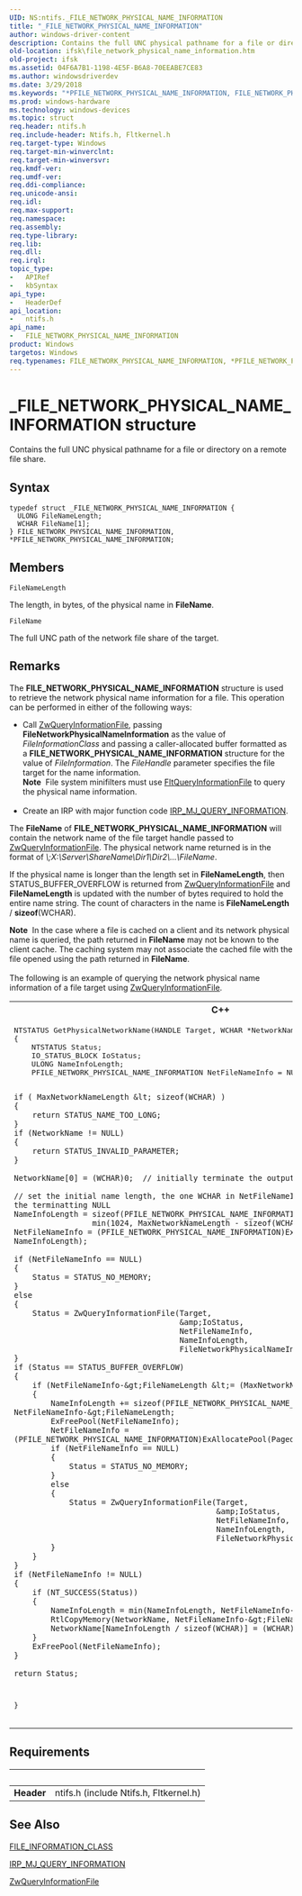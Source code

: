 ```yaml
---
UID: NS:ntifs._FILE_NETWORK_PHYSICAL_NAME_INFORMATION
title: "_FILE_NETWORK_PHYSICAL_NAME_INFORMATION"
author: windows-driver-content
description: Contains the full UNC physical pathname for a file or directory on a remote file share.
old-location: ifsk\file_network_physical_name_information.htm
old-project: ifsk
ms.assetid: 04F6A7B1-1198-4E5F-B6A8-70EEABE7CE83
ms.author: windowsdriverdev
ms.date: 3/29/2018
ms.keywords: "*PFILE_NETWORK_PHYSICAL_NAME_INFORMATION, FILE_NETWORK_PHYSICAL_NAME_INFORMATION, FILE_NETWORK_PHYSICAL_NAME_INFORMATION structure [Installable File System Drivers], PFILE_NETWORK_PHYSICAL_NAME_INFORMATION, PFILE_NETWORK_PHYSICAL_NAME_INFORMATION structure pointer [Installable File System Drivers], _FILE_NETWORK_PHYSICAL_NAME_INFORMATION, ifsk.file_network_physical_name_information, ntifs/FILE_NETWORK_PHYSICAL_NAME_INFORMATION, ntifs/PFILE_NETWORK_PHYSICAL_NAME_INFORMATION"
ms.prod: windows-hardware
ms.technology: windows-devices
ms.topic: struct
req.header: ntifs.h
req.include-header: Ntifs.h, Fltkernel.h
req.target-type: Windows
req.target-min-winverclnt: 
req.target-min-winversvr: 
req.kmdf-ver: 
req.umdf-ver: 
req.ddi-compliance: 
req.unicode-ansi: 
req.idl: 
req.max-support: 
req.namespace: 
req.assembly: 
req.type-library: 
req.lib: 
req.dll: 
req.irql: 
topic_type:
-	APIRef
-	kbSyntax
api_type:
-	HeaderDef
api_location:
-	ntifs.h
api_name:
-	FILE_NETWORK_PHYSICAL_NAME_INFORMATION
product: Windows
targetos: Windows
req.typenames: FILE_NETWORK_PHYSICAL_NAME_INFORMATION, *PFILE_NETWORK_PHYSICAL_NAME_INFORMATION
---
```


# _FILE_NETWORK_PHYSICAL_NAME_INFORMATION structure
Contains the full UNC physical pathname for a file or directory on a remote file share.

## Syntax
```
typedef struct _FILE_NETWORK_PHYSICAL_NAME_INFORMATION {
  ULONG FileNameLength;
  WCHAR FileName[1];
} FILE_NETWORK_PHYSICAL_NAME_INFORMATION, *PFILE_NETWORK_PHYSICAL_NAME_INFORMATION;
```

## Members


`FileNameLength`

The length, in bytes, of the physical name in <b>FileName</b>.

`FileName`

The full UNC path of the network file share of the target.

## Remarks
The <b>FILE_NETWORK_PHYSICAL_NAME_INFORMATION</b> structure is used to retrieve the network physical name information for a file. This operation can be performed in either of the following ways: 

<ul>
<li>
Call <a href="https://msdn.microsoft.com/library/windows/hardware/ff567052">ZwQueryInformationFile</a>, passing <b>FileNetworkPhysicalNameInformation</b> as the value of <i>FileInformationClass</i> and passing a caller-allocated buffer formatted as a <b>FILE_NETWORK_PHYSICAL_NAME_INFORMATION</b> structure for the value of <i>FileInformation</i>. The <i>FileHandle</i> parameter specifies the file target for the name information.

<div class="alert"><b>Note</b>  File system minifilters must use <a href="https://msdn.microsoft.com/library/windows/hardware/ff543439">FltQueryInformationFile</a> to query the physical name information.</div>
<div> </div>
</li>
<li>
Create an IRP with major function code <a href="https://msdn.microsoft.com/library/windows/hardware/ff549283">IRP_MJ_QUERY_INFORMATION</a>. 

</li>
</ul>
The <b>FileName</b> of <b>FILE_NETWORK_PHYSICAL_NAME_INFORMATION</b> will contain the network name of the file target handle passed to <a href="https://msdn.microsoft.com/library/windows/hardware/ff567052">ZwQueryInformationFile</a>. The physical network name returned is in the format of <i>\;X:\Server\ShareName\Dir1\Dir2\...\FileName</i>.

If the physical name is longer than the length set in <b>FileNameLength</b>, then STATUS_BUFFER_OVERFLOW is returned  from <a href="https://msdn.microsoft.com/library/windows/hardware/ff567052">ZwQueryInformationFile</a> and <b>FileNameLength</b> is updated with the number of bytes required to hold the entire name string. The count of characters in the name is <b>FileNameLength</b> / <b>sizeof</b>(WCHAR).

<div class="alert"><b>Note</b>  In the case where a file is cached on a client and its network physical name is queried, the path returned in <b>FileName</b> may not be known to the client cache.  The caching system may not associate the cached file with the file opened using the path returned in <b>FileName</b>.</div>
<div> </div>
The following is an example of querying the network physical name  information of a file target using <a href="https://msdn.microsoft.com/library/windows/hardware/ff567052">ZwQueryInformationFile</a>.

<div class="code"><span codelanguage="ManagedCPlusPlus"><table>
<tr>
<th>C++</th>
</tr>
<tr>
<td>
<pre>NTSTATUS GetPhysicalNetworkName(HANDLE Target, WCHAR *NetworkName, ULONG MaxNetworkNameLength)
{
    NTSTATUS Status;
    IO_STATUS_BLOCK IoStatus;
    ULONG NameInfoLength;
    PFILE_NETWORK_PHYSICAL_NAME_INFORMATION NetFileNameInfo = NULL;

    if ( MaxNetworkNameLength &lt; sizeof(WCHAR) )
    {
        return STATUS_NAME_TOO_LONG;
    }
    if (NetworkName != NULL)
    {
        return STATUS_INVALID_PARAMETER;
    }

    NetworkName[0] = (WCHAR)0;	// initially terminate the output string;

    // set the initial name length, the one WCHAR in NetFileNameInfo.FileName is reserved for the terminatting NULL
    NameInfoLength = sizeof(PFILE_NETWORK_PHYSICAL_NAME_INFORMATION) +
                     min(1024, MaxNetworkNameLength - sizeof(WCHAR));
    NetFileNameInfo = (PFILE_NETWORK_PHYSICAL_NAME_INFORMATION)ExAllocatePool(PagedPool, NameInfoLength);

    if (NetFileNameInfo == NULL)
    {
        Status = STATUS_NO_MEMORY;
    }
    else
    {
        Status = ZwQueryInformationFile(Target,
                                        &amp;IoStatus,
                                        NetFileNameInfo,
                                        NameInfoLength,
                                        FileNetworkPhysicalNameInformation);
    }
    if (Status == STATUS_BUFFER_OVERFLOW)
    {
        if (NetFileNameInfo-&gt;FileNameLength &lt;= (MaxNetworkNameLength - sizeof(WCHAR)))
        {
            NameInfoLength += sizeof(PFILE_NETWORK_PHYSICAL_NAME_INFORMATION) + NetFileNameInfo-&gt;FileNameLength;
            ExFreePool(NetFileNameInfo);
            NetFileNameInfo = (PFILE_NETWORK_PHYSICAL_NAME_INFORMATION)ExAllocatePool(PagedPool, NameInfoLength);
            if (NetFileNameInfo == NULL)
            {
                Status = STATUS_NO_MEMORY;
            }
            else
            {
                Status = ZwQueryInformationFile(Target,
                                                &amp;IoStatus,
                                                NetFileNameInfo,
                                                NameInfoLength,
                                                FileNetworkPhysicalNameInformation);
            }
        }
    }
    if (NetFileNameInfo != NULL)
    {
        if (NT_SUCCESS(Status))
        {
            NameInfoLength = min(NameInfoLength, NetFileNameInfo-&gt;FileNameLength);
            RtlCopyMemory(NetworkName, NetFileNameInfo-&gt;FileName, NameInfoLength);
            NetworkName[NameInfoLength / sizeof(WCHAR)] = (WCHAR)0;
        }
        ExFreePool(NetFileNameInfo);
    }

    return Status;
}
</pre>
</td>
</tr>
</table></span></div>

## Requirements
| &nbsp; | &nbsp; |
| ---- |:---- |
| **Header** | ntifs.h (include Ntifs.h, Fltkernel.h) |

## See Also

<a href="https://msdn.microsoft.com/library/windows/hardware/ff728840">FILE_INFORMATION_CLASS</a>



<a href="https://msdn.microsoft.com/library/windows/hardware/ff549283">IRP_MJ_QUERY_INFORMATION</a>



<a href="https://msdn.microsoft.com/library/windows/hardware/ff567052">ZwQueryInformationFile</a>